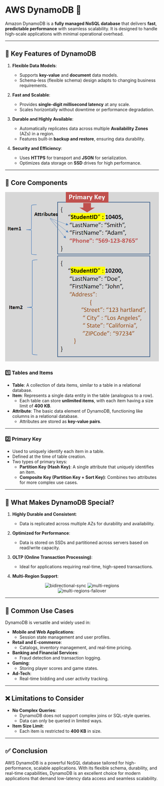 # AWS DynamoDB 🚀

Amazon DynamoDB is a **fully managed NoSQL database** that delivers **fast**, **predictable performance** with seamless scalability. It is designed to handle high-scale applications with minimal operational overhead.

---

## 🌟 **Key Features of DynamoDB**

1. **Flexible Data Models**:

   - Supports **key-value** and **document** data models.
   - Schema-less (flexible schema) design adapts to changing business requirements.

2. **Fast and Scalable**:

   - Provides **single-digit millisecond latency** at any scale.
   - Scales horizontally without downtime or performance degradation.

3. **Durable and Highly Available**:

   - Automatically replicates data across multiple **Availability Zones** (AZs) in a region.
   - Features built-in **backup and restore**, ensuring data durability.

4. **Security and Efficiency**:
   - Uses **HTTPS** for transport and **JSON** for serialization.
   - Optimizes data storage on **SSD** drives for high performance.

---

## 🔑 **Core Components**

<div align="center">
  <img src="images/dynamodb-table.png" alt="DynamoDB Table" />
</div>

### 1️⃣ **Tables and Items**

- **Table**: A collection of data items, similar to a table in a relational database.
- **Item**: Represents a single data entity in the table (analogous to a row).
  - Each table can store **unlimited items**, with each item having a size limit of **400 KB**.
- **Attribute**: The basic data element of DynamoDB, functioning like columns in a relational database.
  - Attributes are stored as **key-value pairs**.

---

### 2️⃣ **Primary Key**

- Used to uniquely identify each item in a table.
- Defined at the time of table creation.
- Two types of primary keys:
  - **Partition Key (Hash Key)**: A single attribute that uniquely identifies an item.
  - **Composite Key (Partition Key + Sort Key)**: Combines two attributes for more complex use cases.

---

## 🤔 **What Makes DynamoDB Special?**

1. **Highly Durable and Consistent**:

   - Data is replicated across multiple AZs for durability and availability.

2. **Optimized for Performance**:

   - Data is stored on SSDs and partitioned across servers based on read/write capacity.

3. **OLTP (Online Transaction Processing)**:

   - Ideal for applications requiring real-time, high-speed transactions.

4. **Multi-Region Support**:

<div align="center" style="padding:0 60px">
  <img src="images/aws-dynamodb-bidirectional-sync.gif" alt="bidirectional-sync" />
  <img src="images/aws-dynamodb-multi-regions.gif" alt="multi-regions" />
  <img src="images/aws-dynamodb-multi-regions-failover.gif" alt="multi-regions-failover" />
</div>

---

## 🚀 **Common Use Cases**

DynamoDB is versatile and widely used in:

- **Mobile and Web Applications**:
  - Session state management and user profiles.
- **Retail and E-commerce**:
  - Catalogs, inventory management, and real-time pricing.
- **Banking and Financial Services**:
  - Fraud detection and transaction logging.
- **Gaming**:
  - Storing player scores and game states.
- **Ad-Tech**:
  - Real-time bidding and user activity tracking.

---

## ❌ **Limitations to Consider**

- **No Complex Queries**:
  - DynamoDB does not support complex joins or SQL-style queries.
  - Data can only be queried in limited ways.
- **Item Size Limit**:
  - Each item is restricted to **400 KB** in size.

---

## ✅ **Conclusion**

AWS DynamoDB is a powerful NoSQL database tailored for high-performance, scalable applications. With its flexible schema, durability, and real-time capabilities, DynamoDB is an excellent choice for modern applications that demand low-latency data access and seamless scalability.
